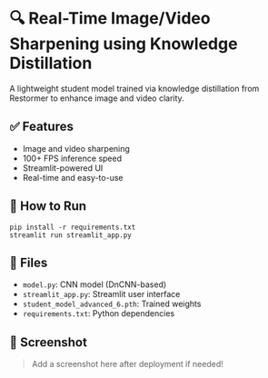 # 🔍 Real-Time Image/Video Sharpening using Knowledge Distillation

A lightweight student model trained via knowledge distillation from Restormer to enhance image and video clarity.

## ✅ Features
- Image and video sharpening
- 100+ FPS inference speed
- Streamlit-powered UI
- Real-time and easy-to-use

## 🚀 How to Run

    pip install -r requirements.txt
    streamlit run streamlit_app.py

## 📁 Files
- `model.py`: CNN model (DnCNN-based)
- `streamlit_app.py`: Streamlit user interface
- `student_model_advanced_6.pth`: Trained weights
- `requirements.txt`: Python dependencies

## 📸 Screenshot
> Add a screenshot here after deployment if needed!

